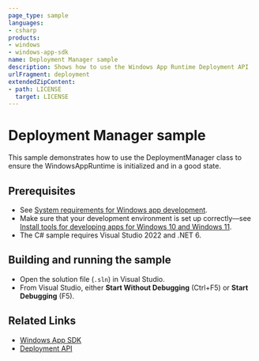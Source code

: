 ```yaml
---
page_type: sample
languages:
- csharp
products:
- windows
- windows-app-sdk
name: Deployment Manager sample
description: Shows how to use the Windows App Runtime Deployment API
urlFragment: deployment
extendedZipContent:
- path: LICENSE
  target: LICENSE
---
```

# Deployment Manager sample

This sample demonstrates how to use the DeploymentManager class to ensure the WindowsAppRuntime is initialized and in a good state.

## Prerequisites

* See [System requirements for Windows app development](https://docs.microsoft.com/windows/apps/windows-app-sdk/system-requirements).
* Make sure that your development environment is set up correctly&mdash;see [Install tools for developing apps for Windows 10 and Windows 11](https://docs.microsoft.com/windows/apps/windows-app-sdk/set-up-your-development-environment).
* The C# sample requires Visual Studio 2022 and .NET 6.

## Building and running the sample

* Open the solution file (`.sln`) in Visual Studio.
* From Visual Studio, either **Start Without Debugging** (Ctrl+F5) or **Start Debugging** (F5).

## Related Links

- [Windows App SDK](https://docs.microsoft.com/windows/apps/windows-app-sdk/)
- [Deployment API](https://docs.microsoft.com/windows/windows-app-sdk/api/winrt/microsoft.windows.applicationmodel.windowsappruntime.deploymentmanager)
